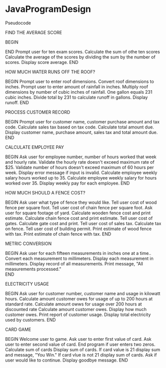 # JavaProgramDesign

Pseudocode








FIND THE AVERAGE SCORE

BEGIN

END
Prompt user for ten exam scores.
Calculate the sum of othe ten scores
Calculate the average of the scores by dividing the sum by the number of scores.
Display score average.
END

HOW MUCH WATER RUNS OFF THE ROOF?

BEGIN
Prompt user to enter roof dimensions.
Convert roof dimensions to inches.
Prompt user to enter amount of rainfall in inches.
Multiply roof dimensions by number of cubic inches of rainfall.
One gallon equals 231 cubic inches.
Divide total by 231 to calculate runoff in gallons.
Display runoff. 
END

PROCESS CUSTOMER RECORD

BEGIN
Prompt user for customer name, customer purchase amount and tax code.
Calculate sales tax based on tax code. 
Calculate total amount due.
Display customer name, purchase amount, sales tax and total amount due. 
END

CALCULATE EMPLOYEE PAY

BEGIN
Ask user for employee number, number of hours worked that week and hourly rate.
Validate the hourly rate doesn't exceed maximum rate of $25.
Validate number of hours doesn't exceed maximum of 60 hours per week.
Display error message if input is invalid.
Calculate employee weekly salary hours worked up to 35.
Calculate employee weekly salary for hours worked over 35. 
Display weekly pay for each employee. 
END

HOW MUCH SHOULD A FENCE COST?

BEGIN
Ask user what type of fence they would like.
Tell user cost of wood fence per square foot.
Tell user cost of chain fence per square foot.
Ask user for square footage of yard. 
Calculate wooden fence cost and print estimate.
Calculate chain fence cost and print estimate.
Tell user cost of gates.
Calculate gate cost and print.
Tell user cost of sales tax.
Calculate tax on fence.
Tell user cost of building permit. 
Print estimate of wood fence with tax.
Print estimate of chain fence with tax.
END 
  
METRIC CONVERSION

BEGIN
Ask user for each fifteen measurements in inches one at a time..
Convert each measurement to millimeters.
Display each measurement in millimeters.
Display record of all measurements.
Print message, "All measurements processed."  
END
  
ELECTRICITY USAGE
  
BEGIN
Ask user for customer number, customer name and usage in kilowatt hours.
Calculate amount customer owes for usage of up to 200 hours at standard rate.
Calculate amount owws for usage over 200 hours at discounted rate
Calculate amount customer owes.
Display how much customer owes.
Print report of customer usage.
Display total electricity used by customers. 
END
 
CARD GAME

BEGIN
Welcome user to game.
Ask user to enter first value of card.
Ask user to enter second value of card.
End program if user enters two zeros.
Calculate sum of cards
Display sum of cards.
If card value is 21 display sum and message, "You Win."
If card vlue is not 21 display sum of cards.
Ask if user would like to continue. 
Display goodbye message.
END 
 
